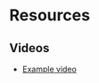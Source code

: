 # Resources

## Videos
* [Example video](https://www.youtube.com/watch?v=_oet4GOzcRQ&feature=youtu.be)